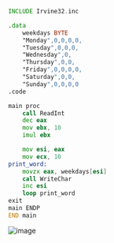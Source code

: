 ```asm
INCLUDE Irvine32.inc

.data
	weekdays BYTE 
	"Monday",0,0,0,0, 
	"Tuesday",0,0,0, 
	"Wednesday",0,
	"Thursday",0,0,
	"Friday",0,0,0,0,
	"Saturday",0,0,
	"Sunday",0,0,0,0
.code	

main proc
	call ReadInt
	dec eax
	mov ebx, 10
	imul ebx

	mov esi, eax
	mov ecx, 10
print_word:
	movzx eax, weekdays[esi]
	call WriteChar
	inc esi
	loop print_word
exit
main ENDP
END main
```
![image](https://github.com/user-attachments/assets/1ed52df3-062f-4329-963b-3fc5adae20af)
